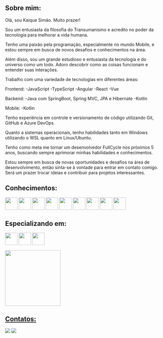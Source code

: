 ## Sobre mim:

Olá, sou Kaique Simão. Muito prazer!

Sou um entusiasta da filosofia do Transumanismo e acredito no poder da tecnologia para melhorar a vida humana.

Tenho uma paixão pela programação, especialmente no mundo Mobile, e estou sempre em busca de novos desafios e conhecimentos na área.

Além disso, sou um grande estudioso e entusiasta da tecnologia e do universo como um todo. Adoro descobrir como as coisas funcionam e entender suas interações.

Trabalho com uma variedade de tecnologias em diferentes áreas:

Frontend:
-JavaScript
-TypeScript
-Angular
-React
-Vue

Backend:
-Java com SpringBoot, Spring MVC, JPA e Hibernate
-Kotlin

Mobile:
-Kotlin

Tenho experiência em controle e versionamento de código utilizando Git, GitHub e Azure DevOps.

Quanto a sistemas operacionais, tenho habilidades tanto em Windows utilizando o WSL quanto em Linux/Ubuntu.

Tenho como meta me tornar um desenvolvedor FullCycle nos próximos 5 anos, buscando sempre aprimorar minhas habilidades e conhecimentos.

Estou sempre em busca de novas oportunidades e desafios na área de desenvolvimento, então sinta-se à vontade para entrar em contato comigo. Será um prazer trocar ideias e contribuir para projetos interessantes.

## Conhecimentos:

 
<img src="https://cdn.jsdelivr.net/gh/devicons/devicon/icons/java/java-original.svg" width="40" height="40"/> <img
src="https://cdn.jsdelivr.net/gh/devicons/devicon/icons/spring/spring-original.svg" width="40" height="40"/> <img 
src="https://cdn.jsdelivr.net/gh/devicons/devicon/icons/javascript/javascript-original.svg" width="40" height="40"/> <img
src="https://cdn.jsdelivr.net/gh/devicons/devicon/icons/typescript/typescript-original.svg" width="40" height="40"/> <img 
src="https://cdn.jsdelivr.net/gh/devicons/devicon/icons/angularjs/angularjs-plain.svg" width="40" height="40"/> <img
src="https://cdn.jsdelivr.net/gh/devicons/devicon/icons/react/react-original.svg" width="40" height="40"/> <img
src="https://cdn.jsdelivr.net/gh/devicons/devicon/icons/vuejs/vuejs-original.svg" width="40" height="40"/> <img
src="https://cdn.jsdelivr.net/gh/devicons/devicon/icons/git/git-original.svg" width="40" height="40"/> <img 
src="https://cdn.jsdelivr.net/gh/devicons/devicon/icons/linux/linux-original.svg" width="40" height="40"/>

## Especializando em:

<img src="https://cdn.jsdelivr.net/gh/devicons/devicon/icons/kotlin/kotlin-original.svg" width="40" height="40"/> <img
src="https://cdn.jsdelivr.net/gh/devicons/devicon/icons/androidstudio/androidstudio-original.svg" width="40" height="40"/> <img
src="https://cdn.jsdelivr.net/gh/devicons/devicon/icons/android/android-original.svg" width="40" height="40"/>

<div>
<a href="https://github.com/kaiquesimao">
<img height="180em" src="https://github-readme-stats.vercel.app/api/top-langs/?username=kaiquesimao&layout=compact&langs_count=7&theme=dracula"/>
</div>

## Contatos:

<a href = "mailto:kaique.gabriel.me@gmail.com"><img src="https://img.shields.io/badge/Gmail-D14836?style=for-the-badge&logo=gmail&logoColor=white" target="_blank"></a>
<a href="https://www.linkedin.com/in/kaique-simao" target="_blank"><img src="https://img.shields.io/badge/-LinkedIn-%230077B5?style=for-the-badge&logo=linkedin&logoColor=white" target="_blank"></a>   
